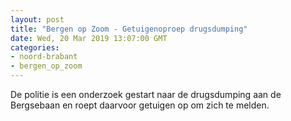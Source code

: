 ```yaml
---
layout: post
title: "Bergen op Zoom - Getuigenoproep drugsdumping"
date: Wed, 20 Mar 2019 13:07:00 GMT
categories: 
- noord-brabant 
- bergen_op_zoom 
---
```


De politie is een onderzoek gestart naar de drugsdumping aan de Bergsebaan en roept daarvoor getuigen op om zich te melden.
